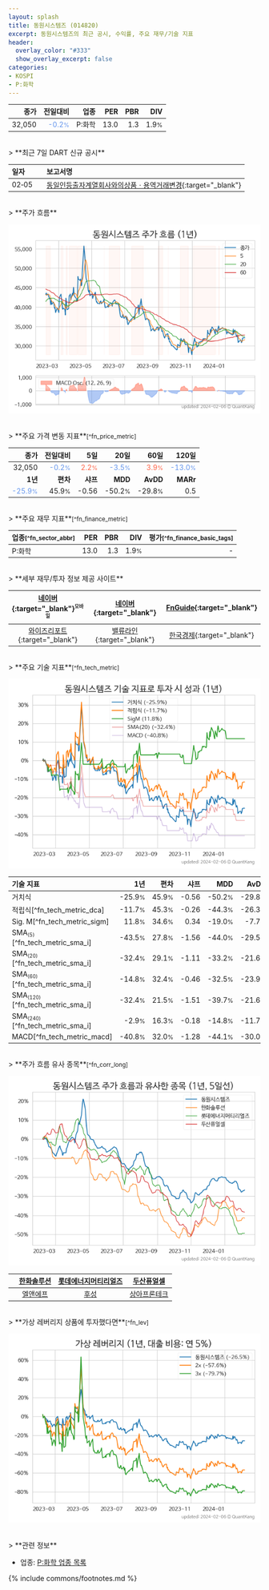 ```yaml
---
layout: splash
title: 동원시스템즈 (014820)
excerpt: 동원시스템즈의 최근 공시, 수익률, 주요 재무/기술 지표
header:
  overlay_color: "#333"
  show_overlay_excerpt: false
categories:
- KOSPI
- P:화학
---
```


| **종가** | **전일대비** | **업종** | **PER** | **PBR** | **DIV** |
| -------: | -----------: | -------: | ------: | ------: | ------: |
| 32,050 | <span style="color: cornflowerblue">-0.2<small>%</small></span> | P:화학 | 13.0 | 1.3 | 1.9<small>%</small> |

<!-- more -->

<br>
> **최근 7일 DART 신규 공시**<a id="dart"></a>

| **일자** |      | **보고서명** |
| :------- | :--- | :----------- |
| 02&#x2011;05 | | [동일인등출자계열회사와의상품ㆍ용역거래변경](https://dart.fss.or.kr/dsaf001/main.do?rcpNo=20240205000347){:target="_blank"} |

<br>
> **주가 흐름**<a id="price"></a>

![014820](/stock/images/014820.png)

<br>
> **주요 가격 변동 지표**<small>[^fn_price_metric]</small>

| **종가** | **전일대비** | **5일** | **20일** | **60일** | **120일** |
| -------: | -----------: | ------: | -------: | -------: | --------: |
| 32,050 | <span style="color: cornflowerblue">-0.2<small>%</small></span> | <span style="color: tomato">2.2<small>%</small></span> | <span style="color: cornflowerblue">-3.5<small>%</small></span> | <span style="color: tomato">3.9<small>%</small></span> | <span style="color: cornflowerblue">-13.0<small>%</small></span> |
| **1년** | **편차** | **샤프** | **MDD** | **AvDD** | **MARr** |
| <span style="color: cornflowerblue">-25.9<small>%</small></span> | 45.9<small>%</small> | -0.56 | -50.2<small>%</small> | -29.8<small>%</small> | 0.5 |

<br>
> **주요 재무 지표**<small>[^fn_finance_metric]</small>

| **업종**<small>[^fn_sector_abbr]</small> | **PER** | **PBR** | **DIV** | **평가**<small>[^fn_finance_basic_tags]</small> |
| :--------------------------------------- | ------: | ------: | ------: | ----------------------------------------------: |
| P:화학 | 13.0 | 1.3 | 1.9<small>%</small> | - |

<br>
> **세부 재무/투자 정보 제공 사이트**

| [네이버](https://m.stock.naver.com/domestic/stock/014820/finance/summary){:target="_blank"}<sup><small>모바일</small></sup> | [네이버](https://finance.naver.com/item/coinfo.naver?code=014820){:target="_blank"} | [FnGuide](https://comp.fnguide.com/SVO2/ASP/SVD_Invest.asp?gicode=A014820&MenuYn=Y){:target="_blank"} |
| :---: | :---: | :---: |
| [와이즈리포트](https://comp.wisereport.co.kr/company/c1040001.aspx?cmp_cd=014820){:target="_blank"} | [밸류라인](https://www.valueline.co.kr/finance/summary/014820){:target="_blank"} | [한국경제](https://markets.hankyung.com/stock/014820/financial-summary){:target="_blank"} |

<br>
> **주요 기술 지표**<small>[^fn_tech_metric]</small>


![014820](/stock/images/014820_tech.png)

| **기술 지표** | **1년** | **편차** | **샤프** | **MDD** | **AvDD** |
| :------------ | ------: | -----------: | -------: | ------: | -------: |
| 거치식 | -25.9<small>%</small> | 45.9<small>%</small> | -0.56 | -50.2<small>%</small> | -29.8<small>%</small> |
| 적립식[^fn_tech_metric_dca] | -11.7<small>%</small> | 45.3<small>%</small> | -0.26 | -44.3<small>%</small> | -26.3<small>%</small> |
| Sig. M[^fn_tech_metric_sigm] | 11.8<small>%</small> | 34.6<small>%</small> | 0.34 | -19.0<small>%</small> | -7.7<small>%</small> |
| SMA<small><sub>(5)</sub></small>[^fn_tech_metric_sma_i] | -43.5<small>%</small> | 27.8<small>%</small> | -1.56 | -44.0<small>%</small> | -29.5<small>%</small> |
| SMA<small><sub>(20)</sub></small>[^fn_tech_metric_sma_i] | -32.4<small>%</small> | 29.1<small>%</small> | -1.11 | -33.2<small>%</small> | -21.6<small>%</small> |
| SMA<small><sub>(60)</sub></small>[^fn_tech_metric_sma_i] | -14.8<small>%</small> | 32.4<small>%</small> | -0.46 | -32.5<small>%</small> | -23.9<small>%</small> |
| SMA<small><sub>(120)</sub></small>[^fn_tech_metric_sma_i] | -32.4<small>%</small> | 21.5<small>%</small> | -1.51 | -39.7<small>%</small> | -21.6<small>%</small> |
| SMA<small><sub>(240)</sub></small>[^fn_tech_metric_sma_i] | -2.9<small>%</small> | 16.3<small>%</small> | -0.18 | -14.8<small>%</small> | -11.7<small>%</small> |
| MACD[^fn_tech_metric_macd] | -40.8<small>%</small> | 32.0<small>%</small> | -1.28 | -44.1<small>%</small> | -30.0<small>%</small> |

<br>
> **주가 흐름 유사 종목**<a id="corr"></a><small>[^fn_corr_long]</small>

![014820](/stock/images/014820_corr.png)

|       | [한화솔루션](/009830/) | [롯데에너지머티리얼즈](/020150/) | [두산퓨얼셀](/336260/) |
| :---: | :------------------------------------: | :------------------------------------: | :------------------------------------: |
|       | [엘앤에프](/066970/) | [후성](/093370/) | [상아프론테크](/089980/) |

<br>
> **가상 레버리지 상품에 투자했다면**<a id="2x"></a><small>[^fn_lev]</small>

![014820](/stock/images/014820_2x.png)

<br>
> **관련 정보**

- 업종: [P:화학 업종 목록](/stats/sector/kospi_업종_화학_종목/)

{% include commons/footnotes.md %}